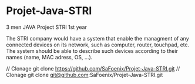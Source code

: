 # Projet-Java-STRI
3 men JAVA Project STRI 1st year

The STRI company would have a system that enable the managment of any connected devices on its network, such as computer, router, touchpad, etc. The system should be able to describe such devices according to their names (name, MAC adress, OS, ...).

// Clonage git clone https://github.com/SaFoenix/Projet-Java-STRI.git
// Clonage git clone git@github.com:SaFoenix/Projet-Java-STRI.git
